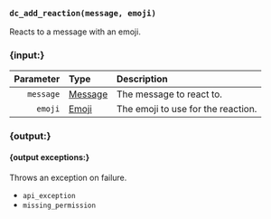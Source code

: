 ### `dc_add_reaction(message, emoji)`

Reacts to a message with an emoji.


### {input:}

| Parameter | Type                          | Description                        |
|----------:|:------------------------------|:-----------------------------------|
| `message` | [Message](/values/message.md) | The message to react to.           |
|   `emoji` | [Emoji](/parsables/emoji.md)  | The emoji to use for the reaction. |


### {output:}

#### {output exceptions:}

Throws an exception on failure.
* `api_exception`
* `missing_permission`